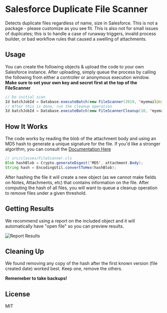 # Salesforce Duplicate File Scanner
Detects duplicate files regardless of name, size in Salesforce. This is not a package - please customize as you see fit. This is also not for small issues of duplicates; this is to handle a case of runaway triggers, invalid process builder, or bad workflow rules that caused a swelling of attachments.

## Usage
You can create the following objects & upload the code to your own Salesforce instance. After uploading, simply queue the process by
calling the following from either a controller or anonymous execution window. 
**Make sure to set your own key and secret first at the top of the FileScanner**

```java
// Do initial scan
Id batchJobId = Database.executeBatch(new FileScanner(2019, 'myemail@mydomain.com'), 500);
// After this is done, run the cleanup operation
Id batchJobId = Database.executeBatch(new FileScannerCleanup(10, 'myemail@mydomain.com'), 500);
```

## How It Works
The code works by reading the blob of the attachment body and using an MD5 hash to generate a unique signature for the file. If you'd like a stronger algorithm, you can consult the [Documentation Here](https://developer.salesforce.com/docs/atlas.en-us.apexcode.meta/apexcode/apex_classes_restful_crypto.htm)

```java
// src/classes/FileScanner.cls
Blob hashBlob = Crypto.generateDigest('MD5', attachment.Body);
String hash = EncodingUtil.convertToHex(hashBlob);
```

After hashing the file it will create a new object (as we cannot make fields on Notes, Attachments, etc) that contains information
on the file. After computing the hash of all files, you will want to queue a cleanup operation to remove files under a given threshold.

## Getting Results
We recommend using a report on the included object and it will automatically have "open file" so you can preview results.

![Report Results](https://user-images.githubusercontent.com/5719851/70189069-1f60ab80-16a7-11ea-9501-bc5f87f5d622.png)

## Cleaning Up
We found removing any copy of the hash after the first known version (file created date) worked best. Keep one, remove the others.

**Rememeber to take backups!**

## License
MIT